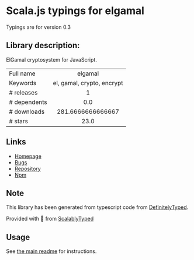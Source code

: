 
# Scala.js typings for elgamal

Typings are for version 0.3

## Library description:
ElGamal cryptosystem for JavaScript.

|                    |                 |
| ------------------ | :-------------: |
| Full name          | elgamal |
| Keywords           | el, gamal, crypto, encrypt |
| # releases         | 1 |
| # dependents       | 0.0 |
| # downloads        | 281.6666666666667 |
| # stars            | 23.0 |

## Links
- [Homepage](https://github.com/kripod/elgamal.js#readme)
- [Bugs](https://github.com/kripod/elgamal.js/issues)
- [Repository](https://github.com/kripod/elgamal.js)
- [Npm](https://www.npmjs.com/package/elgamal)
    


## Note
This library has been generated from typescript code from [DefinitelyTyped](https://definitelytyped.org).

Provided with :purple_heart: from [ScalablyTyped](https://github.com/oyvindberg/ScalablyTyped)

## Usage
See [the main readme](../../readme.md) for instructions.


